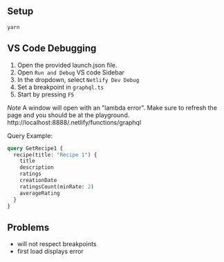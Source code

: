 ## Setup

`yarn`

## VS Code Debugging

1. Open the provided launch.json file.
2. Open `Run and Debug` VS code Sidebar
3. In the dropdown, select `Netlify Dev Debug`
4. Set a breakpoint in `graphql.ts`
5. Start by pressing `F5`

_Note_
A window will open with an "lambda error". Make sure to refresh the page and you should be at the playground.
http://localhost:8888/.netlify/functions/graphql

Query Example:

```graphql
query GetRecipe1 {
  recipe(title: "Recipe 1") {
    title
    description
    ratings
    creationDate
    ratingsCount(minRate: 2)
    averageRating
  }
}
```

## Problems

- will not respect breakpoints
- first load displays error
